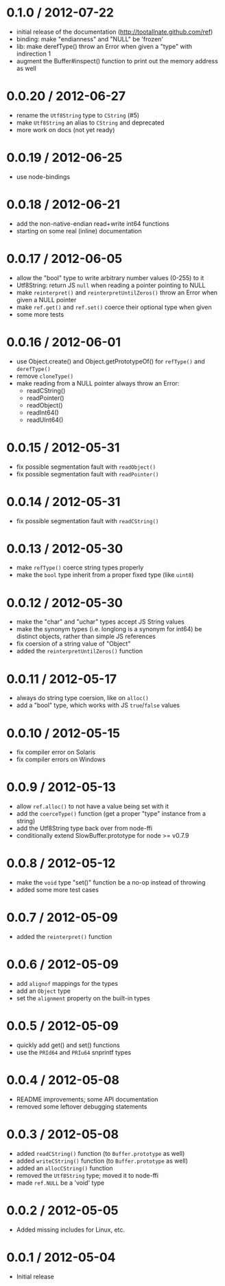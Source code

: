 
0.1.0 / 2012-07-22
==================

 - initial release of the documentation (http://tootallnate.github.com/ref)
 - binding: make "endianness" and "NULL" be 'frozen'
 - lib: make derefType() throw an Error when given a "type" with indirection 1
 - augment the Buffer#inspect() function to print out the memory address as well

0.0.20 / 2012-06-27
===================

 - rename the `Utf8String` type to `CString` (#5)
 - make `Utf8String` an alias to `CString` and deprecated
 - more work on docs (not yet ready)

0.0.19 / 2012-06-25
==================

 - use node-bindings

0.0.18 / 2012-06-21
===================

 - add the non-native-endian read+write int64 functions
 - starting on some real (inline) documentation

0.0.17 / 2012-06-05
===================

 - allow the "bool" type to write arbitrary number values (0-255) to it
 - Utf8String: return JS `null` when reading a pointer pointing to NULL
 - make `reinterpret()` and `reinterpretUntilZeros()` throw an Error when given a NULL pointer
 - make `ref.get()` and `ref.set()` coerce their optional type when given
 - some more tests

0.0.16 / 2012-06-01
===================

 - use Object.create() and Object.getPrototypeOf() for `refType()` and
 `derefType()`
 - remove `cloneType()`
 - make reading from a NULL pointer always throw an Error:
   - readCString()
   - readPointer()
   - readObject()
   - readInt64()
   - readUInt64()

0.0.15 / 2012-05-31
===================

 - fix possible segmentation fault with `readObject()`
 - fix possible segmentation fault with `readPointer()`

0.0.14 / 2012-05-31
===================

 - fix possible segmentation fault with `readCString()`

0.0.13 / 2012-05-30
===================

 - make `refType()` coerce string types properly
 - make the `bool` type inherit from a proper fixed type (like `uint8`)

0.0.12 / 2012-05-30
===================

 - make the "char" and "uchar" types accept JS String values
 - make the synonym types (i.e. longlong is a synonym for int64) be distinct
   objects, rather than simple JS references
 - fix coersion of a string value of "Object"
 - added the `reinterpretUntilZeros()` function

0.0.11 / 2012-05-17
===================

 - always do string type coersion, like on `alloc()`
 - add a "bool" type, which works with JS `true`/`false` values

0.0.10 / 2012-05-15
===================

 - fix compiler error on Solaris
 - fix compiler errors on Windows

0.0.9 / 2012-05-13
==================

 - allow `ref.alloc()` to not have a value being set with it
 - add the `coerceType()` function (get a proper "type" instance from a string)
 - add the Utf8String type back over from node-ffi
 - conditionally extend SlowBuffer.prototype for node >= v0.7.9

0.0.8 / 2012-05-12
==================

 - make the `void` type "set()" function be a no-op instead of throwing
 - added some more test cases

0.0.7 / 2012-05-09
==================

 - added the `reinterpret()` function

0.0.6 / 2012-05-09
==================

 - add `alignof` mappings for the types
 - add an `Object` type
 - set the `alignment` property on the built-in types

0.0.5 / 2012-05-09
==================

 - quickly add get() and set() functions
 - use the `PRId64` and `PRIu64` snprintf types

0.0.4 / 2012-05-08
==================

 - README improvements; some API documentation
 - removed some leftover debugging statements

0.0.3 / 2012-05-08
==================

 - added `readCString()` function (to `Buffer.prototype` as well)
 - added `writeCString()` function (to `Buffer.prototype` as well)
 - added an `allocCString()` function
 - removed the `Utf8String` type; moved it to node-ffi
 - made `ref.NULL` be a 'void' type

0.0.2 / 2012-05-05
==================

 - Added missing includes for Linux, etc.

0.0.1 / 2012-05-04
==================

 - Initial release
